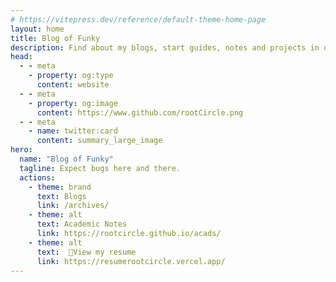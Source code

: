 ```yaml
---
# https://vitepress.dev/reference/default-theme-home-page
layout: home
title: Blog of Funky
description: Find about my blogs, start guides, notes and projects in one place!
head:
  - - meta
    - property: og:type
      content: website
  - - meta
    - property: og:image
      content: https://www.github.com/rootCircle.png
  - - meta
    - name: twitter:card
      content: summary_large_image
hero:
  name: "Blog of Funky"
  tagline: Expect bugs here and there.
  actions:
    - theme: brand
      text: Blogs
      link: /archives/
    - theme: alt
      text: Academic Notes
      link: https://rootcircle.github.io/acads/
    - theme: alt
      text:  🔗View my resume
      link: https://resumerootcircle.vercel.app/
---
```




<script setup>
import { VPTeamMembers } from 'vitepress/theme'

const members = [
  {
    avatar: 'https://www.github.com/rootCircle.png',
    name: 'rootCircle',
    title: 'Creator',
    links: [
      { icon: 'github', link: 'https://github.com/rootCircle' }
    ]
  },
]
</script>

<VPTeamMembers size="small" :members="members" />
